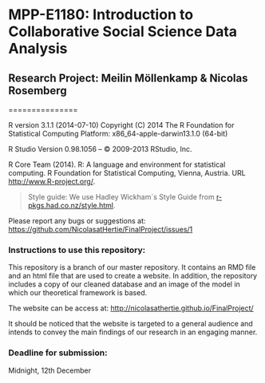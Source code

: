 
# MPP-E1180: Introduction to Collaborative Social Science Data Analysis

## Research Project: Meilin Möllenkamp & Nicolas Rosemberg

===============

R version 3.1.1 (2014-07-10)
Copyright (C) 2014 The R Foundation for Statistical Computing
Platform: x86_64-apple-darwin13.1.0 (64-bit)

R Studio Version 0.98.1056 – © 2009-2013 RStudio, Inc.

R Core Team (2014). R: A language and environment for
  statistical computing. R Foundation for Statistical
  Computing, Vienna, Austria. URL http://www.R-project.org/.
  
> Style guide: We use Hadley Wickham´s Style Guide from [r-pkgs.had.co.nz/style.html](http://r-pkgs.had.co.nz/style.html).

Please report any bugs or suggestions at: https://github.com/NicolasatHertie/FinalProject/issues/1

### Instructions to use this repository:

This repository is a branch of our master repository. It contains an RMD file and an html file that are used to create a website. In addition, the repository includes a copy of our cleaned database and an image of the model in which our theoretical framework is based. 

The website can be access at: http://nicolasathertie.github.io/FinalProject/

It should be noticed that the website is targeted to a general audience and intends to convey the main findings of our research in
an engaging manner.

### Deadline for submission:
Midnight, 12th December



